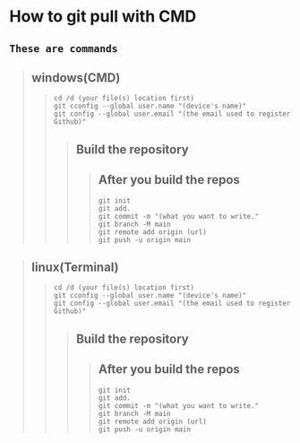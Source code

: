 # How to git pull with CMD
## ```These are commands``` 

> ## windows(CMD)
>> ```cd /d (your file(s) location first)```    
>> ```git cconfig --global user.name "(device's name)"```  
>> ```git config --global user.email "(the email used to register Github)"```    
>>> ## Build the repository
>>>> ## After you build the repos
>>>> ```git init```  
>>>> ```git add.```  
>>>> ```git commit -m "(what you want to write."```    
>>>> ```git branch -M main```  
>>>> ```git remote add origin (url)```  
>>>> ```git push -u origin main```  
  
> ## linux(Terminal)
>> ```cd /d (your file(s) location first)```      
>> ```git cconfig --global user.name "(device's name)"```    
>> ```git config --global user.email "(the email used to register Github)"```      
>>> ## Build the repository
>>>> ## After you build the repos
>>>> ```git init```  
>>>> ```git add.```  
>>>> ```git commit -m "(what you want to write."```    
>>>> ```git branch -M main```  
>>>> ```git remote add origin (url)```  
>>>> ```git push -u origin main```  
